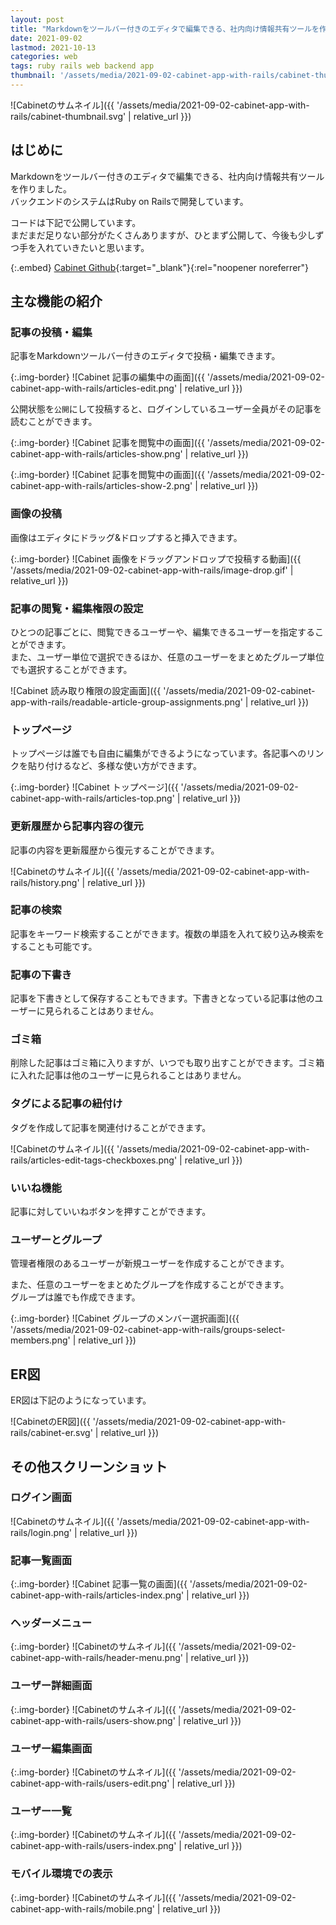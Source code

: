 ```yaml
---
layout: post
title: "Markdownをツールバー付きのエディタで編集できる、社内向け情報共有ツールを作りました"
date: 2021-09-02
lastmod: 2021-10-13
categories: web
tags: ruby rails web backend app
thumbnail: '/assets/media/2021-09-02-cabinet-app-with-rails/cabinet-thumbnail.png'
---
```


![Cabinetのサムネイル]({{ '/assets/media/2021-09-02-cabinet-app-with-rails/cabinet-thumbnail.svg' | relative_url }})

## はじめに

Markdownをツールバー付きのエディタで編集できる、社内向け情報共有ツールを作りました。  
バックエンドのシステムはRuby on Railsで開発しています。

コードは下記で公開しています。  
まだまだ足りない部分がたくさんありますが、ひとまず公開して、今後も少しずつ手を入れていきたいと思います。

{:.embed}
[Cabinet Github](https://github.com/flatpaq/cabinet){:target="_blank"}{:rel="noopener noreferrer"}

## 主な機能の紹介


### 記事の投稿・編集

記事をMarkdownツールバー付きのエディタで投稿・編集できます。  


{:.img-border}
![Cabinet 記事の編集中の画面]({{ '/assets/media/2021-09-02-cabinet-app-with-rails/articles-edit.png' | relative_url }})


公開状態を`公開`にして投稿すると、ログインしているユーザー全員がその記事を読むことができます。

{:.img-border}
![Cabinet 記事を閲覧中の画面]({{ '/assets/media/2021-09-02-cabinet-app-with-rails/articles-show.png' | relative_url }})

{:.img-border}
![Cabinet 記事を閲覧中の画面]({{ '/assets/media/2021-09-02-cabinet-app-with-rails/articles-show-2.png' | relative_url }})


### 画像の投稿

画像はエディタにドラッグ&ドロップすると挿入できます。


{:.img-border}
![Cabinet 画像をドラッグアンドロップで投稿する動画]({{ '/assets/media/2021-09-02-cabinet-app-with-rails/image-drop.gif' | relative_url }})


### 記事の閲覧・編集権限の設定

ひとつの記事ごとに、閲覧できるユーザーや、編集できるユーザーを指定することができます。  
また、ユーザー単位で選択できるほか、任意のユーザーをまとめたグループ単位でも選択することができます。


![Cabinet 読み取り権限の設定画面]({{ '/assets/media/2021-09-02-cabinet-app-with-rails/readable-article-group-assignments.png' | relative_url }})


### トップページ

トップページは誰でも自由に編集ができるようになっています。各記事へのリンクを貼り付けるなど、多様な使い方ができます。

{:.img-border}
![Cabinet トップページ]({{ '/assets/media/2021-09-02-cabinet-app-with-rails/articles-top.png' | relative_url }})




### 更新履歴から記事内容の復元

記事の内容を更新履歴から復元することができます。  

![Cabinetのサムネイル]({{ '/assets/media/2021-09-02-cabinet-app-with-rails/history.png' | relative_url }})


### 記事の検索

記事をキーワード検索することができます。複数の単語を入れて絞り込み検索をすることも可能です。

### 記事の下書き

記事を下書きとして保存することもできます。下書きとなっている記事は他のユーザーに見られることはありません。

### ゴミ箱

削除した記事はゴミ箱に入りますが、いつでも取り出すことができます。ゴミ箱に入れた記事は他のユーザーに見られることはありません。





### タグによる記事の紐付け

タグを作成して記事を関連付けることができます。

![Cabinetのサムネイル]({{ '/assets/media/2021-09-02-cabinet-app-with-rails/articles-edit-tags-checkboxes.png' | relative_url }})


### いいね機能

記事に対していいねボタンを押すことができます。


### ユーザーとグループ

管理者権限のあるユーザーが新規ユーザーを作成することができます。

また、任意のユーザーをまとめたグループを作成することができます。  
グループは誰でも作成できます。  

{:.img-border}
![Cabinet グループのメンバー選択画面]({{ '/assets/media/2021-09-02-cabinet-app-with-rails/groups-select-members.png' | relative_url }})



## ER図

ER図は下記のようになっています。

![CabinetのER図]({{ '/assets/media/2021-09-02-cabinet-app-with-rails/cabinet-er.svg' | relative_url }})


## その他スクリーンショット

### ログイン画面

![Cabinetのサムネイル]({{ '/assets/media/2021-09-02-cabinet-app-with-rails/login.png' | relative_url }})


### 記事一覧画面

{:.img-border}
![Cabinet 記事一覧の画面]({{ '/assets/media/2021-09-02-cabinet-app-with-rails/articles-index.png' | relative_url }})


### ヘッダーメニュー

{:.img-border}
![Cabinetのサムネイル]({{ '/assets/media/2021-09-02-cabinet-app-with-rails/header-menu.png' | relative_url }})


### ユーザー詳細画面

{:.img-border}
![Cabinetのサムネイル]({{ '/assets/media/2021-09-02-cabinet-app-with-rails/users-show.png' | relative_url }})

### ユーザー編集画面


{:.img-border}
![Cabinetのサムネイル]({{ '/assets/media/2021-09-02-cabinet-app-with-rails/users-edit.png' | relative_url }})

### ユーザー一覧

{:.img-border}
![Cabinetのサムネイル]({{ '/assets/media/2021-09-02-cabinet-app-with-rails/users-index.png' | relative_url }})


### モバイル環境での表示

{:.img-border}
![Cabinetのサムネイル]({{ '/assets/media/2021-09-02-cabinet-app-with-rails/mobile.png' | relative_url }})






